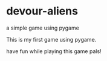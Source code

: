 # devour-aliens
a simple game using pygame

This is my first game using pygame.

have fun while playing this game pals!
